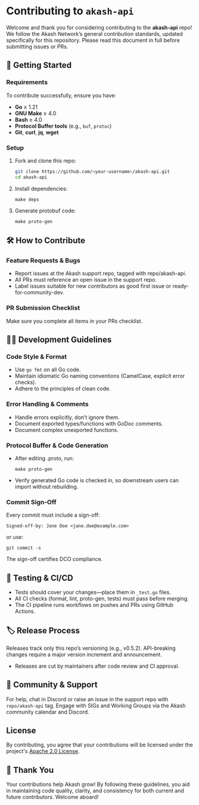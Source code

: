 # Contributing to `akash-api`

Welcome and thank you for considering contributing to the **akash-api** repo!
We follow the Akash Network’s general contribution standards, updated specifically for this repository.
Please read this document in full before submitting issues or PRs.

## 🚀 Getting Started

### Requirements

To contribute successfully, ensure you have:

- **Go** ≥ 1.21  
- **GNU Make** ≥ 4.0  
- **Bash** ≥ 4.0  
- **Protocol Buffer tools** (e.g., `buf`, `protoc`)  
- **Git**, **curl**, **jq**, **wget**  

### Setup

1. Fork and clone this repo:
   	```bash
   	git clone https://github.com/<your-username>/akash-api.git
   	cd akash-api
	```

2. Install dependencies:
	```
	make deps
	```
3. Generate protobuf code:
	```
	make proto-gen
	```
## 🛠 How to Contribute

### Feature Requests & Bugs
* Report issues at the Akash support repo, tagged with repo/akash-api.
* All PRs must reference an open issue in the support repo. 
* Label issues suitable for new contributors as good first issue or ready-for-community-dev.
### PR Submission Checklist
Make sure you complete all items in your PRs checklist.

## 🧑‍💻 Development Guidelines

### Code Style & Format
* Use `go fmt` on all Go code. 
* Maintain idiomatic Go naming conventions (CamelCase, explicit error checks).
* Adhere to the principles of clean code.
  
### Error Handling & Comments
* Handle errors explicitly, don’t ignore them.
* Document exported types/functions with GoDoc comments.
* Document complex unexported functions.
  
### Protocol Buffer & Code Generation
* After editing .proto, run:
	```
	make proto-gen
	```
* Verify generated Go code is checked in, so downstream users can import without rebuilding.

### Commit Sign-Off
Every commit must include a sign-off:
```
Signed-off-by: Jane Doe <jane.doe@example.com>
```
or use:
```
git commit -s
```
The sign-off certifies DCO compliance.

## 🧪 Testing & CI/CD

* Tests should cover your changes—place them in `_test.go` files.
* All CI checks (format, lint, proto-gen, tests) must pass before merging.
* The CI pipeline runs workflows on pushes and PRs using GitHub Actions.

## 🏷 Release Process

Releases track only this repo’s versioning (e.g., v0.5.2).
API-breaking changes require a major version increment and announcement.
* Releases are cut by maintainers after code review and CI approval.

## 👥 Community & Support

For help, chat in Discord or raise an issue in the support repo with `repo/akash-api` tag.
Engage with SIGs and Working Groups via the Akash community calendar and Discord.

## License

By contributing, you agree that your contributions will be licensed under the project's [Apache 2.0 License](LICENSE).


## 🙏 Thank You

Your contributions help Akash grow!
By following these guidelines, you aid in maintaining code quality, clarity, and consistency for both current and future contributors.
Welcome aboard!
